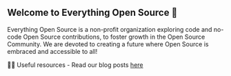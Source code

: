 ## Welcome to Everything Open Source 👋

Everything Open Source is a non-profit organization exploring code and no-code Open Source contributions, to foster growth in the Open Source Community. We are devoted to creating a future where Open Source is embraced and accessible to all!

👩‍💻 Useful resources - Read our blog posts [here](https://mesrenyamedogbe.hashnode.dev/)

<!--
-->
